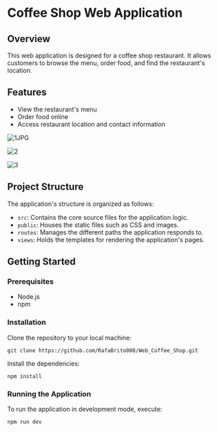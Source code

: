 # Coffee Shop Web Application

## Overview
This web application is designed for a coffee shop restaurant. It allows customers to browse the menu, order food, and find the restaurant's location.

## Features
- View the restaurant's menu
- Order food online
- Access restaurant location and contact information

![1JPG](https://github.com/RafaBrito008/Web_Coffe_Shop/assets/94416107/88d045e0-7cad-4e49-a273-1e7360c02b28)

![2](https://github.com/RafaBrito008/Web_Coffe_Shop/assets/94416107/8810b251-3937-420d-a514-51d1e04200b4)

![3](https://github.com/RafaBrito008/Web_Coffe_Shop/assets/94416107/e2e9bacd-0f25-4335-a23b-7226f90e0111)



## Project Structure
The application's structure is organized as follows:
- `src`: Contains the core source files for the application logic.
- `public`: Houses the static files such as CSS and images.
- `routes`: Manages the different paths the application responds to.
- `views`: Holds the templates for rendering the application's pages.

## Getting Started

### Prerequisites
- Node.js
- npm

### Installation
Clone the repository to your local machine:
```
git clone https://github.com/RafaBrito008/Web_Coffee_Shop.git
```


Install the dependencies:
```
npm install
```

### Running the Application
To run the application in development mode, execute:
```
npm run dev
```
